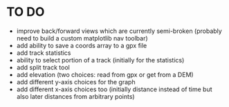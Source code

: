 # TO DO

- improve back/forward views which are currently semi-broken (probably need to 
  build a custom matplotlib nav toolbar)
- add ability to save a coords array to a gpx file
- add track statistics
- ability to select portion of a track (initially for the statistics)
- add split track tool
- add elevation (two choices: read from gpx or get from a DEM)
- add different y-axis choices for the graph
- add different x-axis choices too (initially distance instead of time but also
  later distances from arbitrary points)
